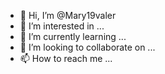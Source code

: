 - 👋 Hi, I’m @Mary19valer
- 👀 I’m interested in ...
- 🌱 I’m currently learning ...
- 💞️ I’m looking to collaborate on ...
- 📫 How to reach me ...

<!---
Mary19valer/Mary19valer is a ✨ special ✨ repository because its `README.md` (this file) appears on your GitHub profile.
You can click the Preview link to take a look at your changes.
--->
